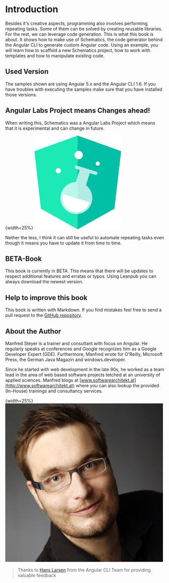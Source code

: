 # Introduction

Besides it's creative aspects, programming also involves performing repeating tasks. Some of them can be solved by creating reusable libraries. For the rest, we can leverage code generation. This is what this book is about. It shows how to make use of Schematics, the code generator behind the Angular CLI to generate custom Angular code. Using an example, you will learn how to scaffold a new Schematics project, how to work with templates and how to manipulate existing code.

## Used Version 

The samples shown are using Angular 5.x and the Angular CLI 1.6. If you have troubles with executing the samples make sure that you have installed those versions.

## Angular Labs Project means Changes ahead!

When writing this, Schematics was a Angular Labs Project which means that it is experimental and can change in future. 

{width=25%}
![Angular Labs](images/angular-labs.png)

Nether the less, I think it can still be useful to automate repeating tasks even though it means you have to update it from time to time.

## BETA-Book

This book is currently in BETA. This means that there will be updates to respect additional features and erratas or typos. Using Leanpub you can always download the newest version.

## Help to improve this book

This book is written with Markdown. If you find mistakes feel free to send a pull request to the [GitHub repository](https://github.com/manfredsteyer/schematics-book).

## About the Author

Manfred Steyer is a trainer and consultant with focus on Angular. He regularly speaks at conferences and Google recognizes him as a Google Developer Expert (GDE). Furthermore, Manfred wrote for O'Reilly, Microsoft Press, the German Java Magazin and windows.developer.

Since he started with web development in the late 90s, he worked as a team lead in the area of web based software projects tetched at an university of applied sciences. Manfred blogs at [www.softwarearchitekt.at](http://www.softwarearchitekt.at) where you can also lookup the provided (In-House) trainings and consultancy services.

{width=25%}
![Manfred Steyer](images/steyer.jpg)


> Thanks to [Hans Larsen](https://twitter.com/hanslatwork) from the Angular CLI Team for providing valuable feedback 
